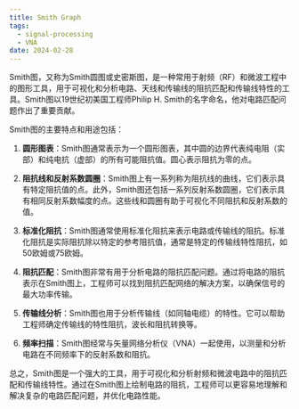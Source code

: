 ```yaml
---
title: Smith Graph
tags:
  - signal-processing
  - VNA
date: 2024-02-28
---
```

Smith图，又称为Smith圆图或史密斯图，是一种常用于射频（RF）和微波工程中的图形工具，用于可视化和分析电路、天线和传输线的阻抗匹配和传输线特性的工具。Smith图以19世纪初美国工程师Philip H. Smith的名字命名，他对电路匹配问题作出了重要贡献。

Smith图的主要特点和用途包括：

1. **圆形图表**：Smith图通常表示为一个圆形图表，其中圆的边界代表纯电阻（实部）和纯电抗（虚部）的所有可能阻抗值。圆心表示阻抗为零的点。
    
2. **阻抗线和反射系数圆圈**：Smith图上有一系列称为阻抗线的曲线，它们表示具有特定阻抗值的点。此外，Smith图还包括一系列反射系数圆圈，它们表示具有相同反射系数幅度的点。这些线和圆圈有助于可视化不同阻抗和反射系数的值。
    
3. **标准化阻抗**：Smith图通常使用标准化阻抗来表示电路或传输线的阻抗。标准化阻抗是实际阻抗除以特定的参考阻抗值，通常是特定的传输线特性阻抗，如50欧姆或75欧姆。
    
4. **阻抗匹配**：Smith图非常有用于分析电路的阻抗匹配问题。通过将电路的阻抗表示在Smith图上，工程师可以找到阻抗匹配网络的解决方案，以确保信号的最大功率传输。
    
5. **传输线分析**：Smith图也用于分析传输线（如同轴电缆）的特性。它可以帮助工程师确定传输线的特性阻抗，波长和阻抗转换等。
    
6. **频率扫描**：Smith图经常与矢量网络分析仪（VNA）一起使用，以测量和分析电路在不同频率下的反射系数和阻抗。
    

总之，Smith图是一个强大的工具，用于可视化和分析射频和微波电路中的阻抗匹配和传输线特性。通过在Smith图上绘制电路的阻抗，工程师可以更容易地理解和解决复杂的电路匹配问题，并优化电路性能。
